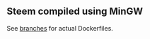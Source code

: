 ## Steem compiled using MinGW

See [branches](https://github.com/TigerND/docker-mingw-steem/branches) for actual Dockerfiles.
